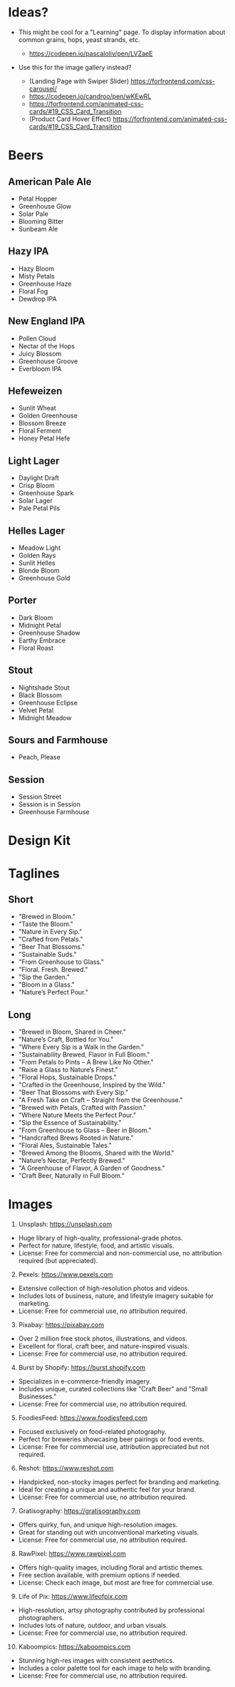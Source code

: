 # Ideas?
- This might be cool for a "Learning" page. To display information about common grains, hops, yeast strands, etc.
  - https://codepen.io/pascaloliv/pen/LVZaeE

- Use this for the image gallery instead?
  - (Landing Page with Swiper Slider) https://forfrontend.com/css-carousel/
  - https://codepen.io/candroo/pen/wKEwRL
  - https://forfrontend.com/animated-css-cards/#19_CSS_Card_Transition
  - (Product Card Hover Effect) https://forfrontend.com/animated-css-cards/#19_CSS_Card_Transition


# Beers
## American Pale Ale
- Petal Hopper
- Greenhouse Glow
- Solar Pale
- Blooming Bitter
- Sunbeam Ale

## Hazy IPA
- Hazy Bloom
- Misty Petals
- Greenhouse Haze
- Floral Fog
- Dewdrop IPA

## New England IPA
- Pollen Cloud
- Nectar of the Hops
- Juicy Blossom
- Greenhouse Groove
- Everbloom IPA

## Hefeweizen
- Sunlit Wheat
- Golden Greenhouse
- Blossom Breeze
- Floral Ferment
- Honey Petal Hefe

## Light Lager
- Daylight Draft
- Crisp Bloom
- Greenhouse Spark
- Solar Lager
- Pale Petal Pils

## Helles Lager
- Meadow Light
- Golden Rays
- Sunlit Helles
- Blonde Bloom
- Greenhouse Gold

## Porter
- Dark Bloom
- Midnight Petal
- Greenhouse Shadow
- Earthy Embrace
- Floral Roast

## Stout
- Nightshade Stout
- Black Blossom
- Greenhouse Eclipse
- Velvet Petal
- Midnight Meadow

## Sours and Farmhouse
- Peach, Please

## Session
- Session Street
- Session is in Session
- Greenhouse Farmhouse

# Design Kit


# Taglines
## Short
- "Brewed in Bloom."
- "Taste the Bloom."
- "Nature in Every Sip."
- "Crafted from Petals."
- "Beer That Blossoms."
- "Sustainable Suds."
- "From Greenhouse to Glass."
- "Floral. Fresh. Brewed."
- "Sip the Garden."
- "Bloom in a Glass."
- "Nature’s Perfect Pour."

## Long
- "Brewed in Bloom, Shared in Cheer."
- "Nature’s Craft, Bottled for You."
- "Where Every Sip is a Walk in the Garden."
- "Sustainability Brewed, Flavor in Full Bloom."
- "From Petals to Pints – A Brew Like No Other."
- "Raise a Glass to Nature’s Finest."
- "Floral Hops, Sustainable Drops."
- "Crafted in the Greenhouse, Inspired by the Wild."
- "Beer That Blossoms with Every Sip."
- "A Fresh Take on Craft – Straight from the Greenhouse."
- "Brewed with Petals, Crafted with Passion."
- "Where Nature Meets the Perfect Pour."
- "Sip the Essence of Sustainability."
- "From Greenhouse to Glass – Beer in Bloom."
- "Handcrafted Brews Rooted in Nature."
- "Floral Ales, Sustainable Tales."
- "Brewed Among the Blooms, Shared with the World."
- "Nature’s Nectar, Perfectly Brewed."
- "A Greenhouse of Flavor, A Garden of Goodness."
- "Craft Beer, Naturally in Full Bloom."

# Images
1. Unsplash: https://unsplash.com
  - Huge library of high-quality, professional-grade photos.
  - Perfect for nature, lifestyle, food, and artistic visuals.
  - License: Free for commercial and non-commercial use, no attribution required (but appreciated).

2. Pexels: https://www.pexels.com
- Extensive collection of high-resolution photos and videos.
- Includes lots of business, nature, and lifestyle imagery suitable for marketing.
- License: Free for commercial use, no attribution required.

3. Pixabay: https://pixabay.com
- Over 2 million free stock photos, illustrations, and videos.
- Excellent for floral, craft beer, and nature-inspired visuals.
- License: Free for commercial use, no attribution required.

4. Burst by Shopify: https://burst.shopify.com
- Specializes in e-commerce-friendly imagery.
- Includes unique, curated collections like "Craft Beer" and "Small Businesses."
- License: Free for commercial use, no attribution required.

5. FoodiesFeed: https://www.foodiesfeed.com
- Focused exclusively on food-related photography.
- Perfect for breweries showcasing beer pairings or food events.
- License: Free for commercial use, attribution appreciated but not required.

6. Reshot: https://www.reshot.com
- Handpicked, non-stocky images perfect for branding and marketing.
- Ideal for creating a unique and authentic feel for your brand.
- License: Free for commercial use, no attribution required.

7. Gratisography: https://gratisography.com
- Offers quirky, fun, and unique high-resolution images.
- Great for standing out with unconventional marketing visuals.
- License: Free for commercial use, no attribution required.

8. RawPixel: https://www.rawpixel.com
- Offers high-quality images, including floral and artistic themes.
- Free section available, with premium options if needed.
- License: Check each image, but most are free for commercial use.

9. Life of Pix: https://www.lifeofpix.com
- High-resolution, artsy photography contributed by professional photographers.
- Includes lots of nature, outdoor, and urban visuals.
- License: Free for commercial use, no attribution required.

10. Kaboompics: https://kaboompics.com
- Stunning high-res images with consistent aesthetics.
- Includes a color palette tool for each image to help with branding.
- License: Free for commercial use, no attribution required.